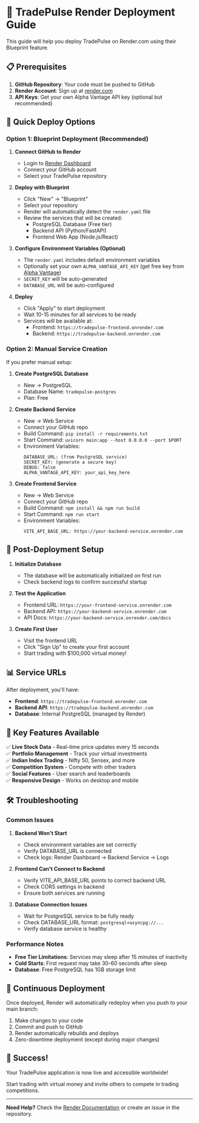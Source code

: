 # 🚀 TradePulse Render Deployment Guide

This guide will help you deploy TradePulse on Render.com using their Blueprint feature.

## 📋 Prerequisites

1. **GitHub Repository**: Your code must be pushed to GitHub
2. **Render Account**: Sign up at [render.com](https://render.com)
3. **API Keys**: Get your own Alpha Vantage API key (optional but recommended)

## 🎯 Quick Deploy Options

### Option 1: Blueprint Deployment (Recommended)

1. **Connect GitHub to Render**
   - Login to [Render Dashboard](https://dashboard.render.com)
   - Connect your GitHub account
   - Select your TradePulse repository

2. **Deploy with Blueprint**
   - Click "New" → "Blueprint"
   - Select your repository
   - Render will automatically detect the `render.yaml` file
   - Review the services that will be created:
     - PostgreSQL Database (Free tier)
     - Backend API (Python/FastAPI)
     - Frontend Web App (Node.js/React)

3. **Configure Environment Variables (Optional)**
   - The `render.yaml` includes default environment variables
   - Optionally set your own `ALPHA_VANTAGE_API_KEY` (get free key from [Alpha Vantage](https://www.alphavantage.co/support/#api-key))
   - `SECRET_KEY` will be auto-generated
   - `DATABASE_URL` will be auto-configured

4. **Deploy**
   - Click "Apply" to start deployment
   - Wait 10-15 minutes for all services to be ready
   - Services will be available at:
     - Frontend: `https://tradepulse-frontend.onrender.com`
     - Backend: `https://tradepulse-backend.onrender.com`

### Option 2: Manual Service Creation

If you prefer manual setup:

1. **Create PostgreSQL Database**
   - New → PostgreSQL
   - Database Name: `tradepulse-postgres`
   - Plan: Free

2. **Create Backend Service**
   - New → Web Service
   - Connect your GitHub repo
   - Build Command: `pip install -r requirements.txt`
   - Start Command: `uvicorn main:app --host 0.0.0.0 --port $PORT`
   - Environment Variables:
     ```
     DATABASE_URL: (from PostgreSQL service)
     SECRET_KEY: (generate a secure key)
     DEBUG: false
     ALPHA_VANTAGE_API_KEY: your_api_key_here
     ```

3. **Create Frontend Service**
   - New → Web Service
   - Connect your GitHub repo
   - Build Command: `npm install && npm run build`
   - Start Command: `npm run start`
   - Environment Variables:
     ```
     VITE_API_BASE_URL: https://your-backend-service.onrender.com
     ```

## 🔧 Post-Deployment Setup

1. **Initialize Database**
   - The database will be automatically initialized on first run
   - Check backend logs to confirm successful startup

2. **Test the Application**
   - Frontend URL: `https://your-frontend-service.onrender.com`
   - Backend API: `https://your-backend-service.onrender.com`
   - API Docs: `https://your-backend-service.onrender.com/docs`

3. **Create First User**
   - Visit the frontend URL
   - Click "Sign Up" to create your first account
   - Start trading with $100,000 virtual money!

## 📊 Service URLs

After deployment, you'll have:

- **Frontend**: `https://tradepulse-frontend.onrender.com`
- **Backend API**: `https://tradepulse-backend.onrender.com`
- **Database**: Internal PostgreSQL (managed by Render)

## 🎯 Key Features Available

✅ **Live Stock Data** - Real-time price updates every 15 seconds  
✅ **Portfolio Management** - Track your virtual investments  
✅ **Indian Index Trading** - Nifty 50, Sensex, and more  
✅ **Competition System** - Compete with other traders  
✅ **Social Features** - User search and leaderboards  
✅ **Responsive Design** - Works on desktop and mobile  

## 🛠️ Troubleshooting

### Common Issues

1. **Backend Won't Start**
   - Check environment variables are set correctly
   - Verify DATABASE_URL is connected
   - Check logs: Render Dashboard → Backend Service → Logs

2. **Frontend Can't Connect to Backend**
   - Verify VITE_API_BASE_URL points to correct backend URL
   - Check CORS settings in backend
   - Ensure both services are running

3. **Database Connection Issues**
   - Wait for PostgreSQL service to be fully ready
   - Check DATABASE_URL format: `postgresql+asyncpg://...`
   - Verify database service is healthy

### Performance Notes

- **Free Tier Limitations**: Services may sleep after 15 minutes of inactivity
- **Cold Starts**: First request may take 30-60 seconds after sleep
- **Database**: Free PostgreSQL has 1GB storage limit

## 🔄 Continuous Deployment

Once deployed, Render will automatically redeploy when you push to your main branch:

1. Make changes to your code
2. Commit and push to GitHub
3. Render automatically rebuilds and deploys
4. Zero-downtime deployment (except during major changes)

## 🎉 Success!

Your TradePulse application is now live and accessible worldwide! 

Start trading with virtual money and invite others to compete in trading competitions.

---

**Need Help?** Check the [Render Documentation](https://render.com/docs) or create an issue in the repository.
